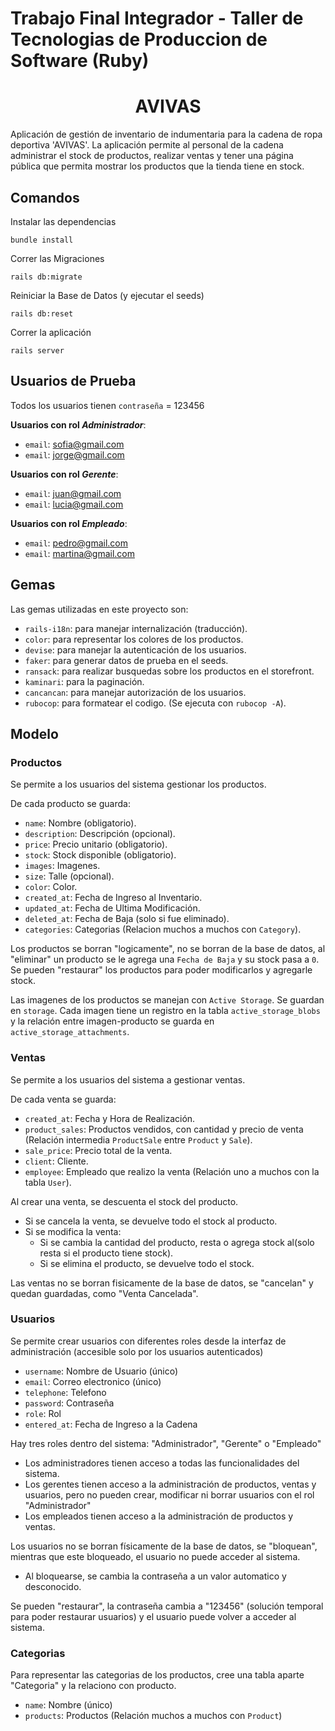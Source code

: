 # Trabajo Final Integrador - Taller de Tecnologias de Produccion de Software (Ruby)

<h1 align="center"> AVIVAS </h1>

Aplicación de gestión de inventario de indumentaria para la cadena de ropa deportiva 'AVIVAS'. La aplicación permite al personal de la cadena administrar el stock de productos, realizar ventas y tener una página pública que permita mostrar los productos que la tienda tiene en stock.


## Comandos 

Instalar las dependencias

```
bundle install
```

Correr las Migraciones

```
rails db:migrate
```

Reiniciar la Base de Datos (y ejecutar el seeds)

```
rails db:reset
```

Correr la aplicación

```
rails server
```

## Usuarios de Prueba

Todos los usuarios tienen ```contraseña``` = 123456

**Usuarios con rol *Administrador***:
+ ```email```: sofia@gmail.com
+ ```email```: jorge@gmail.com

**Usuarios con rol *Gerente***:
+ ```email```: juan@gmail.com
+ ```email```: lucia@gmail.com

**Usuarios con rol *Empleado***:
+ ```email```: pedro@gmail.com
+ ```email```: martina@gmail.com

## Gemas

Las gemas utilizadas en este proyecto son:

+ ```rails-i18n```: para manejar internalización (traducción).
+ ```color```: para representar los colores de los productos.
+ ```devise```: para manejar la autenticación de los usuarios.
+ ```faker```: para generar datos de prueba en el seeds.
+ ```ransack```: para realizar busquedas sobre los productos en el storefront.
+ ```kaminari```: para la paginación.
+ ```cancancan```: para manejar autorización de los usuarios.
+ ```rubocop```: para formatear el codigo. (Se ejecuta con ``` rubocop -A ```).

## Modelo 

### Productos

Se permite a los usuarios del sistema gestionar los productos.

De cada producto se guarda:
+ ```name```: Nombre (obligatorio).
+ ```description```: Descripción (opcional).
+ ```price```: Precio unitario (obligatorio).
+ ```stock```: Stock disponible (obligatorio).
+ ```images```: Imagenes.
+ ```size```: Talle (opcional).
+ ```color```: Color.
+ ```created_at```: Fecha de Ingreso al Inventario.
+ ```updated_at```: Fecha de Ultima Modificación.
+ ```deleted_at```: Fecha de Baja (solo si fue eliminado).
+ ```categories```: Categorias (Relacion muchos a muchos con ```Category```).
 
Los productos se borran "logicamente", no se borran de la base de datos, al "eliminar" un producto se le agrega una ```Fecha de Baja``` y su stock pasa a ```0```.
Se pueden "restaurar" los productos para poder modificarlos y agregarle stock.

Las imagenes de los productos se manejan con ```Active Storage```. Se guardan en ```storage```.
Cada imagen tiene un registro en la tabla ```active_storage_blobs``` y la relación entre imagen-producto se guarda en ```active_storage_attachments```.

### Ventas

Se permite a los usuarios del sistema a gestionar ventas.

De cada venta se guarda:
+ ```created_at```: Fecha y Hora de Realización.
+ ```product_sales```: Productos vendidos, con cantidad y precio de venta (Relación intermedia ```ProductSale``` entre ```Product``` y ```Sale```).
+ ```sale_price```: Precio total de la venta.
+ ```client```: Cliente.
+ ```employee```: Empleado que realizo la venta (Relación uno a muchos con la tabla ```User```).

Al crear una venta, se descuenta el stock del producto.
+ Si se cancela la venta, se devuelve todo el stock al producto.
+ Si se modifica la venta:
    - Si se cambia la cantidad del producto, resta o agrega stock al(solo resta si el producto tiene stock).
    - Si se elimina el producto, se devuelve todo el stock.

Las ventas no se borran fisicamente de la base de datos, se "cancelan" y quedan guardadas, como "Venta Cancelada".

### Usuarios

Se permite crear usuarios con diferentes roles desde la interfaz de administración (accesible solo por los usuarios autenticados)

+ ```username```: Nombre de Usuario (único)
+ ```email```: Correo electronico (único)
+ ```telephone```: Telefono 
+ ```password```: Contraseña
+ ```role```: Rol
+ ```entered_at```: Fecha de Ingreso a la Cadena

Hay tres roles dentro del sistema: "Administrador", "Gerente" o "Empleado"
+ Los administradores tienen acceso a todas las funcionalidades del sistema.
+ Los gerentes tienen acceso a la administración de productos, ventas y usuarios, pero no pueden crear, modificar ni borrar usuarios con el rol "Administrador"
+ Los empleados tienen acceso a la administración de productos y ventas.

Los usuarios no se borran físicamente de la base de datos, se "bloquean", mientras que este bloqueado, el usuario no puede acceder al sistema.
+ Al bloquearse, se cambia la contraseña a un valor automatico y desconocido.

Se pueden "restaurar", la contraseña cambia a "123456" (solución temporal para poder restaurar usuarios) y el usuario puede volver a acceder al sistema.

### Categorias

Para representar las categorias de los productos, cree una tabla aparte "Categoria" y la relaciono con producto.

+ ```name```: Nombre (único)
+ ```products```: Productos (Relación muchos a muchos con ```Product```)


